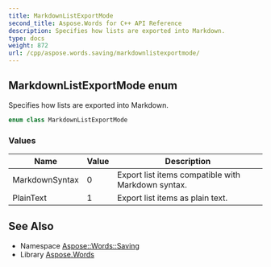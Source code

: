 ```yaml
---
title: MarkdownListExportMode
second_title: Aspose.Words for C++ API Reference
description: Specifies how lists are exported into Markdown.
type: docs
weight: 872
url: /cpp/aspose.words.saving/markdownlistexportmode/
---
```

## MarkdownListExportMode enum


Specifies how lists are exported into Markdown.

```cpp
enum class MarkdownListExportMode
```

### Values

| Name | Value | Description |
| --- | --- | --- |
| MarkdownSyntax | 0 | Export list items compatible with Markdown syntax. |
| PlainText | 1 | Export list items as plain text. |

## See Also

* Namespace [Aspose::Words::Saving](../)
* Library [Aspose.Words](../../)
